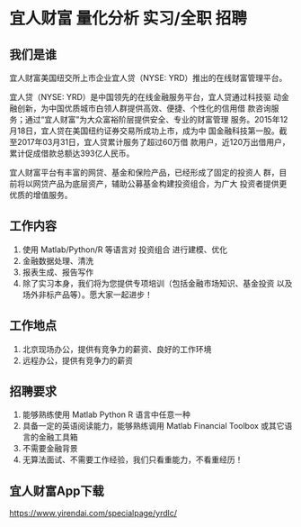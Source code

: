# 宜人财富 量化分析 实习/全职 招聘 #

## 我们是谁 ##

宜人财富美国纽交所上市企业宜人贷（NYSE: YRD）推出的在线财富管理平台。

宜人贷（NYSE: YRD）是中国领先的在线金融服务平台，宜人贷通过科技驱
动金融创新，为中国优质城市白领人群提供高效、便捷、个性化的信用借
款咨询服务；通过“宜人财富”为大众富裕阶层提供安全、专业的财富管理
服务。2015年12月18日，宜人贷在美国纽约证券交易所成功上市，成为中
国金融科技第一股。截至2017年03月31日，宜人贷累计服务了超过60万借
款用户，近120万出借用户，累计促成借款总额达393亿人民币。

宜人财富平台有丰富的网贷、基金和保险产品，已经形成了固定的投资人
群，目前将以网贷产品为底层资产，辅助公募基金构建投资组合，为广大
投资者提供更优质的增值服务。

## 工作内容 ##

1. 使用 Matlab/Python/R 等语言对 投资组合 进行建模、优化
2. 金融数据处理、清洗
3. 报表生成、报告写作
4. 除了实习本身，我们将为您提供专项培训（包括金融市场知识、基金投资
以及场外非标产品等）。愿大家一起进步！

## 工作地点 ##

1. 北京现场办公，提供有竞争力的薪资、良好的工作环境
2. 远程办公，提供有竞争力的薪资

## 招聘要求 ##

1. 能够熟练使用 Matlab Python R 语言中任意一种
2. 具备一定的英语阅读能力，能够熟练调用 Matlab Financial Toolbox
或其它语言的金融工具箱
3. 不需要金融背景
4. 无算法面试、不需要工作经验，我们只看重能力，不看重经历！

## 宜人财富App下载 ##

https://www.yirendai.com/specialpage/yrdlc/
